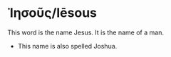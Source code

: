 # Ἰησοῦς/Iēsous

This word is the name Jesus. It is the name of a man.

* This name is also spelled Joshua.
